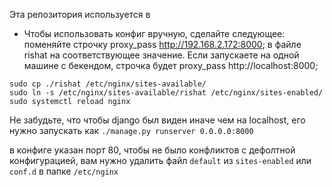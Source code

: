 Эта репозитория используется в 


* Чтобы использовать конфиг вручную, сделайте следующее:
поменяйте строчку proxy_pass http://192.168.2.172:8000; в файле rishat на соответствующее значение. Если запускаете на одной машине с бекендом, строчка будет proxy_pass http://localhost:8000;
```
sudo cp ./rishat /etc/nginx/sites-available/
sudo ln -s /etc/nginx/sites-available/rishat /etc/nginx/sites-enabled/
sudo systemctl reload nginx
```
Не забудьте, что чтобы django был виден иначе чем на localhost, его нужно запускать как `./manage.py runserver 0.0.0.0:8000`

в конфиге указан порт 80, чтобы не было конфликтов с дефолтной конфигурацией, вам нужно удалить файл `default` из `sites-enabled` или `conf.d` в папке `/etc/nginx`
